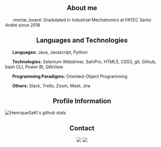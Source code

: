 <h2 align='center'>
  About me
</h2>

<p>&nbsp;&nbsp;&nbsp;&nbsp;&nbsp;&nbsp;:mortar_board: Gradutated in Industrial Mechatronics at FATEC Santo André since 2018</p>


<h2 align='center'>
  Languages and Technologies
</h2>
<p>&nbsp;&nbsp;&nbsp;&nbsp;&nbsp;&nbsp;<b>Languages:</b> Java, Javascript, Python</p>
<p>&nbsp;&nbsp;&nbsp;&nbsp;&nbsp;&nbsp;<b>Technologies:</b> Selenium Webdriver, SahiPro, HTML5, CSS3, git, Github, bash CLI, Power BI, QlikView</p>
<p>&nbsp;&nbsp;&nbsp;&nbsp;&nbsp;&nbsp;<b>Programming Paradigms:</b> Oriented-Object Programming</p>
<p>&nbsp;&nbsp;&nbsp;&nbsp;&nbsp;&nbsp;<b>Others:</b> Slack, Trello, Zoom, Meet, Jira</p>


<h2 align='center'>
  Profile Information
</h2>
 
![HenriqueSaKi's github stats](https://github-readme-stats.vercel.app/api?username=HenriqueSaKi)

<h2 align='center'>
  Contact
</h2>
<div align='center'>
  <a href="https://www.linkedin.com/in/henrique-satoshi-k-451b55121/"><img src="https://img.shields.io/badge/linkedin-%230077B5.svg?&style=for-the-badge&logo=linkedin&logoColor=white"/></a>
  <a href="https://www.instagram.com/satoshi_98/?hl=pt-br"><img src="https://img.shields.io/badge/instagram-%23E4405F.svg?&style=for-the-badge&logo=instagram&logoColor=white"/></a>
</div>
